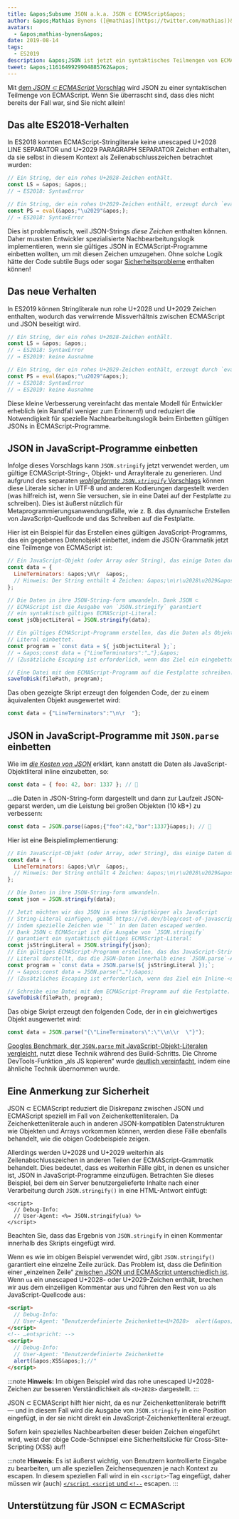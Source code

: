 ```yaml
---
title: &apos;Subsume JSON a.k.a. JSON ⊂ ECMAScript&apos;
author: &apos;Mathias Bynens ([@mathias](https://twitter.com/mathias))&apos;
avatars:
  - &apos;mathias-bynens&apos;
date: 2019-08-14
tags:
  - ES2019
description: &apos;JSON ist jetzt ein syntaktisches Teilmengen von ECMAScript.&apos;
tweet: &apos;1161649929904885762&apos;
---
```

Mit [dem _JSON ⊂ ECMAScript_ Vorschlag](https://github.com/tc39/proposal-json-superset) wird JSON zu einer syntaktischen Teilmenge von ECMAScript. Wenn Sie überrascht sind, dass dies nicht bereits der Fall war, sind Sie nicht allein!

## Das alte ES2018-Verhalten

In ES2018 konnten ECMAScript-Stringliterale keine unescaped U+2028 LINE SEPARATOR und U+2029 PARAGRAPH SEPARATOR Zeichen enthalten, da sie selbst in diesem Kontext als Zeilenabschlusszeichen betrachtet wurden:

```js
// Ein String, der ein rohes U+2028-Zeichen enthält.
const LS = &apos; &apos;;
// → ES2018: SyntaxError

// Ein String, der ein rohes U+2029-Zeichen enthält, erzeugt durch `eval`:
const PS = eval(&apos;"\u2029"&apos;);
// → ES2018: SyntaxError
```

Dies ist problematisch, weil JSON-Strings _diese Zeichen_ enthalten können. Daher mussten Entwickler spezialisierte Nachbearbeitungslogik implementieren, wenn sie gültiges JSON in ECMAScript-Programme einbetten wollten, um mit diesen Zeichen umzugehen. Ohne solche Logik hätte der Code subtile Bugs oder sogar [Sicherheitsprobleme](#security) enthalten können!

<!--truncate-->
## Das neue Verhalten

In ES2019 können Stringliterale nun rohe U+2028 und U+2029 Zeichen enthalten, wodurch das verwirrende Missverhältnis zwischen ECMAScript und JSON beseitigt wird.

```js
// Ein String, der ein rohes U+2028-Zeichen enthält.
const LS = &apos; &apos;;
// → ES2018: SyntaxError
// → ES2019: keine Ausnahme

// Ein String, der ein rohes U+2029-Zeichen enthält, erzeugt durch `eval`:
const PS = eval(&apos;"\u2029"&apos;);
// → ES2018: SyntaxError
// → ES2019: keine Ausnahme
```

Diese kleine Verbesserung vereinfacht das mentale Modell für Entwickler erheblich (ein Randfall weniger zum Erinnern!) und reduziert die Notwendigkeit für spezielle Nachbearbeitungslogik beim Einbetten gültigen JSONs in ECMAScript-Programme.

## JSON in JavaScript-Programme einbetten

Infolge dieses Vorschlags kann `JSON.stringify` jetzt verwendet werden, um gültige ECMAScript-String-, Objekt- und Arrayliterale zu generieren. Und aufgrund des separaten [_wohlgeformte `JSON.stringify`_ Vorschlags](/features/well-formed-json-stringify) können diese Literale sicher in UTF-8 und anderen Kodierungen dargestellt werden (was hilfreich ist, wenn Sie versuchen, sie in eine Datei auf der Festplatte zu schreiben). Dies ist äußerst nützlich für Metaprogrammierungsanwendungsfälle, wie z. B. das dynamische Erstellen von JavaScript-Quellcode und das Schreiben auf die Festplatte.

Hier ist ein Beispiel für das Erstellen eines gültigen JavaScript-Programms, das ein gegebenes Datenobjekt einbettet, indem die JSON-Grammatik jetzt eine Teilmenge von ECMAScript ist:

```js
// Ein JavaScript-Objekt (oder Array oder String), das einige Daten darstellt.
const data = {
  LineTerminators: &apos;\n\r  &apos;,
  // Hinweis: Der String enthält 4 Zeichen: &apos;\n\r\u2028\u2029&apos;.
};

// Die Daten in ihre JSON-String-form umwandeln. Dank JSON ⊂
// ECMAScript ist die Ausgabe von `JSON.stringify` garantiert
// ein syntaktisch gültiges ECMAScript-Literal:
const jsObjectLiteral = JSON.stringify(data);

// Ein gültiges ECMAScript-Programm erstellen, das die Daten als Objekt
// Literal einbettet.
const program = `const data = ${ jsObjectLiteral };`;
// → &apos;const data = {"LineTerminators":"…"};&apos;
// (Zusätzliche Escaping ist erforderlich, wenn das Ziel ein eingebettetes <script> ist.)

// Eine Datei mit dem ECMAScript-Programm auf die Festplatte schreiben.
saveToDisk(filePath, program);
```

Das oben gezeigte Skript erzeugt den folgenden Code, der zu einem äquivalenten Objekt ausgewertet wird:

```js
const data = {"LineTerminators":"\n\r  "};
```

## JSON in JavaScript-Programme mit `JSON.parse` einbetten

Wie im [_die Kosten von JSON_](/blog/cost-of-javascript-2019#json) erklärt, kann anstatt die Daten als JavaScript-Objektliteral inline einzubetten, so:

```js
const data = { foo: 42, bar: 1337 }; // 🐌
```

…die Daten in JSON-String-form dargestellt und dann zur Laufzeit JSON-geparst werden, um die Leistung bei großen Objekten (10 kB+) zu verbessern:

```js
const data = JSON.parse(&apos;{"foo":42,"bar":1337}&apos;); // 🚀
```

Hier ist eine Beispielimplementierung:

```js
// Ein JavaScript-Objekt (oder Array, oder String), das einige Daten darstellt.
const data = {
  LineTerminators: &apos;\n\r  &apos;,
  // Hinweis: Der String enthält 4 Zeichen: &apos;\n\r\u2028\u2029&apos;.
};

// Die Daten in ihre JSON-String-form umwandeln.
const json = JSON.stringify(data);

// Jetzt möchten wir das JSON in einen Skriptkörper als JavaScript
// String-Literal einfügen, gemäß https://v8.dev/blog/cost-of-javascript-2019#json,
// indem spezielle Zeichen wie `"` in den Daten escaped werden.
// Dank JSON ⊂ ECMAScript ist die Ausgabe von `JSON.stringify`
// garantiert ein syntaktisch gültiges ECMAScript-Literal:
const jsStringLiteral = JSON.stringify(json);
// Ein gültiges ECMAScript-Programm erstellen, das das JavaScript-String
// Literal darstellt, das die JSON-Daten innerhalb eines `JSON.parse`-Aufrufs einbettet.
const program = `const data = JSON.parse(${ jsStringLiteral });`;
// → &apos;const data = JSON.parse("…");&apos;
// (Zusätzliches Escaping ist erforderlich, wenn das Ziel ein Inline-<script> ist.)

// Schreibe eine Datei mit dem ECMAScript-Programm auf die Festplatte.
saveToDisk(filePath, program);
```

Das obige Skript erzeugt den folgenden Code, der in ein gleichwertiges Objekt ausgewertet wird:

```js
const data = JSON.parse("{\"LineTerminators\":\"\\n\\r  \"}");
```

[Googles Benchmark, der `JSON.parse` mit JavaScript-Objekt-Literalen vergleicht](https://github.com/GoogleChromeLabs/json-parse-benchmark), nutzt diese Technik während des Build-Schritts. Die Chrome DevTools-Funktion „als JS kopieren“ wurde [deutlich vereinfacht](https://chromium-review.googlesource.com/c/chromium/src/+/1464719/9/third_party/blink/renderer/devtools/front_end/elements/DOMPath.js), indem eine ähnliche Technik übernommen wurde.

## Eine Anmerkung zur Sicherheit

JSON ⊂ ECMAScript reduziert die Diskrepanz zwischen JSON und ECMAScript speziell im Fall von Zeichenkettenliteralen. Da Zeichenkettenliterale auch in anderen JSON-kompatiblen Datenstrukturen wie Objekten und Arrays vorkommen können, werden diese Fälle ebenfalls behandelt, wie die obigen Codebeispiele zeigen.

Allerdings werden U+2028 und U+2029 weiterhin als Zeilenabschlusszeichen in anderen Teilen der ECMAScript-Grammatik behandelt. Dies bedeutet, dass es weiterhin Fälle gibt, in denen es unsicher ist, JSON in JavaScript-Programme einzufügen. Betrachten Sie dieses Beispiel, bei dem ein Server benutzergelieferte Inhalte nach einer Verarbeitung durch `JSON.stringify()` in eine HTML-Antwort einfügt:

```ejs
<script>
  // Debug-Info:
  // User-Agent: <%= JSON.stringify(ua) %>
</script>
```

Beachten Sie, dass das Ergebnis von `JSON.stringify` in einen Kommentar innerhalb des Skripts eingefügt wird.

Wenn es wie im obigen Beispiel verwendet wird, gibt `JSON.stringify()` garantiert eine einzelne Zeile zurück. Das Problem ist, dass die Definition einer „einzelnen Zeile“ [zwischen JSON und ECMAScript unterschiedlich ist](https://speakerdeck.com/mathiasbynens/hacking-with-unicode?slide=136). Wenn `ua` ein unescaped U+2028- oder U+2029-Zeichen enthält, brechen wir aus dem einzeiligen Kommentar aus und führen den Rest von `ua` als JavaScript-Quellcode aus:

```html
<script>
  // Debug-Info:
  // User-Agent: "Benutzerdefinierte Zeichenkette<U+2028>  alert(&apos;XSS&apos;);//"
</script>
<!-- …entspricht: -->
<script>
  // Debug-Info:
  // User-Agent: "Benutzerdefinierte Zeichenkette
  alert(&apos;XSS&apos;);//"
</script>
```

:::note
**Hinweis:** Im obigen Beispiel wird das rohe unescaped U+2028-Zeichen zur besseren Verständlichkeit als `<U+2028>` dargestellt.
:::

JSON ⊂ ECMAScript hilft hier nicht, da es nur Zeichenkettenliterale betrifft — und in diesem Fall wird die Ausgabe von `JSON.stringify` in eine Position eingefügt, in der sie nicht direkt ein JavaScript-Zeichenkettenliteral erzeugt.

Sofern kein spezielles Nachbearbeiten dieser beiden Zeichen eingeführt wird, weist der obige Code-Schnipsel eine Sicherheitslücke für Cross-Site-Scripting (XSS) auf!

:::note
**Hinweis:** Es ist äußerst wichtig, von Benutzern kontrollierte Eingabe zu bearbeiten, um alle speziellen Zeichensequenzen je nach Kontext zu escapen. In diesem speziellen Fall wird in ein `<script>`-Tag eingefügt, daher müssen wir (auch) [`</script`, `<script` und `<!-​-`](https://mathiasbynens.be/notes/etago#recommendations) escapen.
:::

## Unterstützung für JSON ⊂ ECMAScript

<feature-support chrome="66 /blog/v8-release-66#json-ecmascript"
                 firefox="ja"
                 safari="ja"
                 nodejs="10"
                 babel="ja https://github.com/babel/babel/tree/master/packages/babel-plugin-proposal-json-strings"></feature-support>
